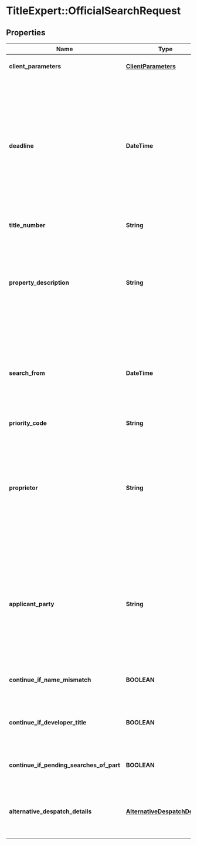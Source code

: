 # TitleExpert::OfficialSearchRequest

## Properties
Name | Type | Description | Notes
------------ | ------------- | ------------- | -------------
**client_parameters** | [**ClientParameters**](ClientParameters.md) | Information about the client issuing the request | 
**deadline** | **DateTime** | If provided (ISO8601/like format yyyy-MM-dd HH:mm:ss), specifies that if the final response has not been received from the LRBG before the Deadline is met, the Request will be marked as Expired and made available for immediate return (LRBG costs may still be incurred). | [optional] 
**title_number** | **String** | Mandatory. The title number of the property. | 
**property_description** | **String** | Mandatory. A description of the property (typically the address) for use by the LR if there is a problem identifying the property from the title number. Maximum of 130 characters. | 
**search_from** | **DateTime** | Mandatory unless \&quot;Is First Registration\&quot; is true. The date (format yyyy-mm-dd) falling within the defintition of search from date in rule 131 of the Land Registration rules 2003. | [optional] 
**priority_code** | **String** | Mandatory. | 
**proprietor** | **String** | Mandatory. Name(s) of the registered proprietor(s) as on the register required for OS1 OR the person who is applying for first registration, e.g. the owner (NOT the conveyancer sending the application). Maximum of 100 characters. | 
**applicant_party** | **String** | Mandatory. The full name(s) of the registered proprietor(s) of the registered estate in the title, or the person(s) applying for first registration of the property. If there are more than two, enter the first two only. Maximum of 100 characters. | 
**continue_if_name_mismatch** | **BOOLEAN** | Mandatory. Whether to continue if the proprietor names do not match. | 
**continue_if_developer_title** | **BOOLEAN** | Mandatory. Whether to continue if there is \&quot;developer title\&quot;. | 
**continue_if_pending_searches_of_part** | **BOOLEAN** | Mandatory. Whether to continue if there are any pending searches of part. | 
**alternative_despatch_details** | [**AlternativeDespatchDetails**](AlternativeDespatchDetails.md) | Optional details of where to send any non-electronic results (if they are not to be sent to the default address) | [optional] 


